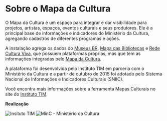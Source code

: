 # Sobre o Mapa da Cultura
O Mapa da Cultura é um espaço para integrar e dar visibilidade para projetos, artistas, espaços, eventos culturais e seus produtores. Ele é a principal base de informações e indicadores do Ministério da Cultura, agregando cadastros de diferentes programas e ações.

A instalação agrega os dados do [Museus BR](http://museus.cultura.gov.br/), [Mapa das Bibliotecas](http://bibliotecas.cultura.gov.br) e [Rede Cultura Viva](http://culturaviva.gov.br/), que possuem plataformas próprias, mas que tem as informações integradas pelo [Mapa da Cultura](http://mapas.cultura.gov.br/).

A plataforma foi desenvolvida pelo Instituto TIM em parceria com o Ministério da Cultura e a partir de outubro de 2015 foi adotado pelo Sistema Nacional de Informações e Indicadores Culturais (SNIIC).

Você encontra mais informações sobre a ferramenta Mapas Culturais no site do [Instituto TIM](https://institutotim.org.br/project/mapas-culturais/).

**Realização**

<img class="sobre-logo-prefeitura alignleft" src="/assets/bib/img/instituto-tim-white.png" alt="Insituto TIM" />
<img class="sobre-logo-prefeitura alignleft" src="/assets/bib/img/minc_logo.png" alt="MinC - Ministério da Cultura" />
